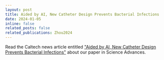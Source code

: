 ```yaml
---
layout: post
title: Aided by AI, New Catheter Design Prevents Bacterial Infections
date: 2024-01-05
inline: false
related_posts: false
related_publications: Zhou2024
---
```


Read the Caltech news article entitled ["Aided by AI, New Catheter Design Prevents Bacterial Infections"](https://www.caltech.edu/about/news/aided-by-ai-new-catheter-design-prevents-bacterial-infections) about our paper in Science Advances.
